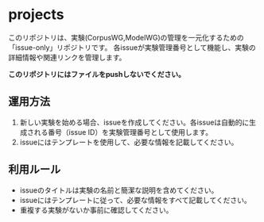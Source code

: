 # projects 
このリポジトリは、実験(CorpusWG,ModelWG)の管理を一元化するための「issue-only」リポジトリです。
各issueが実験管理番号として機能し、実験の詳細情報や関連リンクを管理します。

**このリポジトリにはファイルをpushしないでください。** 

## 運用方法
1. 新しい実験を始める場合、issueを作成してください。各issueは自動的に生成される番号（issue ID）を実験管理番号として使用します。
2. issueにはテンプレートを使用して、必要な情報を記載してください。

## 利用ルール
- issueのタイトルは実験の名前と簡潔な説明を含めてください。
- issueにはテンプレートに従って、必要な情報をすべて記載してください。
- 重複する実験がないか事前に確認してください。
